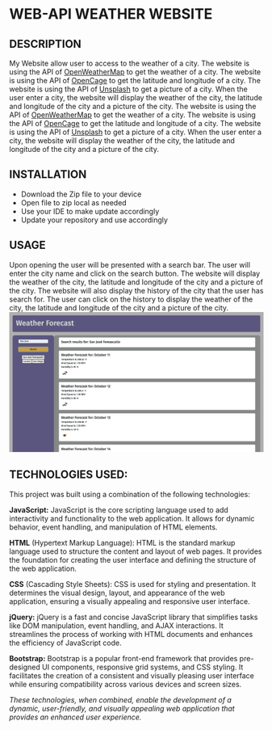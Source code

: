 # WEB-API WEATHER WEBSITE

## DESCRIPTION
My Website allow user to access to the weather of a city. The website is using the API of [OpenWeatherMap](https://openweathermap.org/api) to get the weather of a city. The website is using the API of [OpenCage](https://opencagedata.com/api) to get the latitude and longitude of a city. The website is using the API of [Unsplash](https://unsplash.com/developers) to get a picture of a city. When the user enter a city, the website will display the weather of the city, the latitude and longitude of the city and a picture of the city. The website is using the API of [OpenWeatherMap](https://openweathermap.org/api) to get the weather of a city. The website is using the API of [OpenCage](https://opencagedata.com/api) to get the latitude and longitude of a city. The website is using the API of [Unsplash](https://unsplash.com/developers) to get a picture of a city. When the user enter a city, the website will display the weather of the city, the latitude and longitude of the city and a picture of the city.



## INSTALLATION
* Download the Zip file to your device
* Open file to zip local as needed
* Use your IDE to make update accordingly
* Update your repository and use accordingly

## USAGE
Upon opening the user will be presented with a search bar. The user will enter the city name and click on the search button. The website will display the weather of the city, the latitude and longitude of the city and a picture of the city. The website will also display the history of the city that the user has search for. The user can click on the history to display the weather of the city, the latitude and longitude of the city and a picture of the city.
![website photo](./asset/img/Feature.png)

## TECHNOLOGIES USED:
This project was built using a combination of the following technologies:

**JavaScript:** JavaScript is the core scripting language used to add interactivity and functionality to the web application. It allows for dynamic behavior, event handling, and manipulation of HTML elements.

**HTML** (Hypertext Markup Language): HTML is the standard markup language used to structure the content and layout of web pages. It provides the foundation for creating the user interface and defining the structure of the web application.

**CSS** (Cascading Style Sheets): CSS is used for styling and presentation. It determines the visual design, layout, and appearance of the web application, ensuring a visually appealing and responsive user interface.

**jQuery:** jQuery is a fast and concise JavaScript library that simplifies tasks like DOM manipulation, event handling, and AJAX interactions. It streamlines the process of working with HTML documents and enhances the efficiency of JavaScript code.

**Bootstrap:** Bootstrap is a popular front-end framework that provides pre-designed UI components, responsive grid systems, and CSS styling. It facilitates the creation of a consistent and visually pleasing user interface while ensuring compatibility across various devices and screen sizes.

*These technologies, when combined, enable the development of a dynamic, user-friendly, and visually appealing web application that provides an enhanced user experience.*